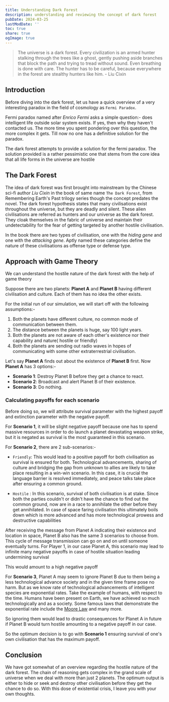 ```yaml
---
title: Understanding Dark Forest
description: understanding and reviewing the concept of dark forest
pubDate: 2024-03-25
lastModDate: ''
toc: true
share: true
ogImage: true
---
```



> The universe is a dark forest. Every civilization is an armed hunter stalking through the trees like a ghost, gently pushing aside branches that block the path and trying to tread without sound. Even breathing is done with care. The hunter has to be careful, because everywhere in the forest are stealthy hunters like him. - Liu Cixin



## Introduction

Before diving into the dark forest, let us have a quick overview of a very interesting paradox in the field of cosmology as `Fermi Paradox`.

Fermi paradox named after _Enrico Fermi_ asks a simple question:- does intelligent life outside solar system exists. If yes, then why they haven't contacted us. The more time you spent pondering over this question, the more complex it gets. Till now no one has a definitive solution for the paradox.

The dark forest attempts to provide a solution for the fermi paradox.
The solution provided is a rather pessimistic one that stems from the core idea that all life forms in the universe are hostile

## The Dark Forest

The idea of dark forest was first brought into mainstream by the Chinese sci-fi author _Liu Cixin_ in the book of same name `The Dark Forest`, from Remembering Earth's Past trilogy series though the concept predates the novel. The dark forest hypothesis states that many civilisations exist throughout the universe, but they are deadly and silent. These alien civilisations are referred as hunters and our universe as the dark forest. They cloak themselves in the fabric of universe and maintain their undetectability for the fear of getting targeted by another hostile civilisation.

In the book there are two types of civilisation, one with the _hiding gene_ and one with the _attacking gene_. Aptly named these categories define the nature of these civilisations as offense type or defense type.

## Approach with Game Theory

We can understand the hostile nature of the dark forest with the help of game theory

Suppose there are two planets: **Planet A** and **Planet B** having different civilisation and culture. Each of them has no idea the other exists.

For the initial run of our simulation, we will start off with the following assumptions:-

1. Both the planets have different culture, no common mode of communication between them.
2. The distance between the planets is huge, say 100 light years.
3. Both the planets are not aware of each other's existence nor their capability and nature( hostile or friendly)
4. Both the planets are sending out radio waves in hopes of communicating with some other extraterrestrial civilisation.

Let's say **Planet A** finds out about the existence of **Planet B** first.
Now **Planet A** has 3 options:-

- **Scenario 1**: Destroy Planet B before they get a chance to react.
- **Scenario 2**: Broadcast and alert Planet B of their existence.
- **Scenario 3**: Do nothing.

### Calculating payoffs for each scenario

Before doing so, we will attribute survival parameter with the highest payoff and extinction parameter with the negative payoff.

For **Scenario 1**, it will be slight negative payoff because one has to spend massive resources in order to do launch a planet devastating weapon strike, but it is negated as survival is the most guaranteed in this scenario.

For **Scenario 2**, there are 2 sub-scenarios:-

- `Friendly`: This would lead to a positive payoff for both civilisation as survival is ensured for both. Technological advancements, sharing of culture and bridging the gap from unknown to allies are likely to take place resulting in a win-win scenario.
  In this case, it is crucial the language barrier is resolved immediately, and peace talks take place after ensuring a common ground.

- `Hostile` : In this scenario, survival of both civilisation is at stake. Since both the parties couldn't or didn't have the chance to find out the common ground, now are in a race to annihilate the other before they get annihilated. In case of space faring civilisation this ultimately boils down which is more advanced and has more technological prowess and destructive capabilities

After receiving the message from Planet A indicating their existence and location in space, Planet B also has the same 3 scenarios to choose from. This cycle of message transmission can go on and on until someone eventually turns.
For Player 1, in our case Planet A, this scenario may lead to infinite many negative payoffs in case of hostile situation leading undermining survival

This would amount to a high negative payoff

For **Scenario 3**, Planet A may seem to ignore Planet B due to them being a less technological advance society and in the given time frame pose no harm. But as we know rate of technological advancements of intelligent species are exponential rates. Take the example of humans, with respect to the time. Humans have been present on Earth, we have achieved so much technologically and as a society. Some famous laws that demonstrate the exponential rate include the [Moore Law](https://en.wikipedia.org/wiki/Moore's_law) and many more.

So ignoring them would lead to drastic consequences for Planet A in future if Planet B would turn hostile amounting to a negative payoff in our case.

So the optimum decision is to go with **Scenario 1** ensuring survival of one's own civilisation that has the maximum payoff.

## Conclusion
We have got somewhat of an overview regarding the hostile nature of the dark forest. The chain of reasoning gets complex in the grand scale of universe when we deal with more than just 2 planets. The optimum output is either to hide or seek and destroy other civilisation before they get the chance to do so.
With this dose of existential crisis, I leave you with your own thoughts. 
